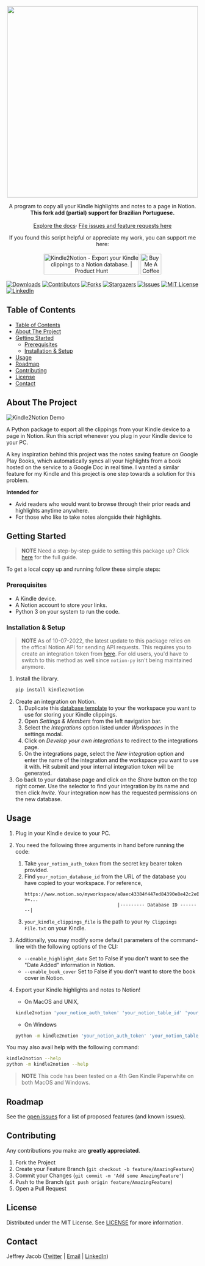<!-- PROJECT OVERVIEW -->
<p align="center">
  <img width="500" src="https://i.imgur.com/mJOjtvo.png">
</p>
<!-- <h1 align="center">Kindle2Notion</h1> -->
<p align="center">
  A program to copy all your Kindle highlights and notes to a page in Notion.
  <br />
  <strong>This fork add (partial) support for Brazilian Portuguese.</strong>
  <br /><br />
  <a href="https://github.com/paperboi/Kindle2Notion">Explore the docs</a>·
  <a href="https://github.com/paperboi/Kindle2Notion/issues">File issues and feature requests here</a>
</p>
<p align="center">
  If you found this script helpful or appreciate my work, you can support me here:
  <br><br>
  <a href="https://www.producthunt.com/posts/kindle2notion?utm_source=badge-featured&utm_medium=badge&utm_souce=badge-kindle2notion" target="_blank"><img src="https://api.producthunt.com/widgets/embed-image/v1/featured.svg?post_id=295918&theme=light" alt="Kindle2Notion - Export your Kindle clippings to a Notion database. | Product Hunt" style="width: 250px; height: 54px;" width="250" height="54" /></a>
  <a href="https://www.buymeacoffee.com/jeffreyjacob" target="_blank"><img src="https://cdn.buymeacoffee.com/buttons/v2/default-yellow.png" alt="Buy Me A Coffee" style="height: 54px;" height="54"></a>
</p>

[![Downloads][downloads-shield]][downloads-url]
[![Contributors][contributors-shield]][contributors-url]
[![Forks][forks-shield]][forks-url]
[![Stargazers][stars-shield]][stars-url]
[![Issues][issues-shield]][issues-url]
[![MIT License][license-shield]][license-url]
[![LinkedIn][linkedin-shield]][linkedin-url]

<!-- TABLE OF CONTENTS -->

## Table of Contents

- [Table of Contents](#table-of-contents)
- [About The Project](#about-the-project)
- [Getting Started](#getting-started)
    - [Prerequisites](#prerequisites)
    - [Installation & Setup](#installation--setup)
- [Usage](#usage)
- [Roadmap](#roadmap)
- [Contributing](#contributing)
- [License](#license)
- [Contact](#contact)

<!-- ABOUT THE PROJECT -->

## About The Project

![Kindle2Notion Demo][product-demo]

A Python package to export all the clippings from your Kindle device to a page in Notion. Run this script whenever you
plug in your Kindle device to your PC.

A key inspiration behind this project was the notes saving feature on Google Play Books, which automatically syncs all
your highlights from a book hosted on the service to a Google Doc in real time. I wanted a similar feature for my Kindle
and this project is one step towards a solution for this problem.

**Intended for**

- Avid readers who would want to browse through their prior reads and highlights anytime anywhere.
- For those who like to take notes alongside their highlights.

<!-- GETTING STARTED -->

## Getting Started

> **NOTE**
> Need a step-by-step guide to setting this package up?
> Click [here](https://kindle2notion.notion.site/Kindle2Notion-8a9683c9b19546c3b1cf42a68aceebee) for the full guide.

To get a local copy up and running follow these simple steps:

### Prerequisites

* A Kindle device.
* A Notion account to store your links.
* Python 3 on your system to run the code.

### Installation & Setup

> **NOTE**
> As of 10-07-2022, the latest update to this package relies on the offical Notion API for sending API requests. This
> requires you to create an integration token from [here](https://www.notion.so/my-integrations). For old users, you'd
> have to switch to this method as well since `notion-py` isn't being maintained anymore.

1. Install the library.
    ```sh
    pip install kindle2notion
    ```
2. Create an integration on Notion.
    1. Duplicate
       this [database template](https://kindle2notion.notion.site/6d26062e3bb04dd89b988806978c1fe7?v=0d394a8162cc481280966b35a37465c2)
       to your the workspace you want to use for storing your Kindle clippings.
    2. Open _Settings & Members_ from the left navigation bar.
    3. Select the _Integrations_ option listed under _Workspaces_ in the settings modal.
    4. Click on _Develop your own integrations_ to redirect to the integrations page.
    5. On the integrations page, select the _New integration_ option and enter the name of the integration and the
       workspace you want to use it with. Hit submit and your internal integration token will be generated.
3. Go back to your database page and click on the _Share_ button on the top right corner. Use the selector to find your
   integration by its name and then click _Invite_. Your integration now has the requested permissions on the new
   database.

<!-- USAGE EXAMPLES -->

## Usage

1. Plug in your Kindle device to your PC.

2. You need the following three arguments in hand before running the code:
    1. Take `your_notion_auth_token` from the secret key bearer token provided.
    2. Find `your_notion_database_id` from the URL of the database you have copied to your workspace. For reference,
       ```
       https://www.notion.so/myworkspace/a8aec43384f447ed84390e8e42c2e089?v=...
                                         |--------- Database ID --------|
       ```
    3. `your_kindle_clippings_file` is the path to your `My Clippings File.txt` on your Kindle.

3. Additionally, you may modify some default parameters of the command-line with the following options of the CLI:
    - ```--enable_highlight_date```  Set to False if you don't want to see the "Date Added" information in Notion.
    - ```--enable_book_cover```      Set to False if you don't want to store the book cover in Notion.

4. Export your Kindle highlights and notes to Notion!
    - On MacOS and UNIX,
   ```sh
   kindle2notion 'your_notion_auth_token' 'your_notion_table_id' 'your_kindle_clippings_file'
   ```
    - On Windows
   ```sh
   python -m kindle2notion 'your_notion_auth_token' 'your_notion_table_id' 'your_kindle_clippings_file'
   ```

You may also avail help with the following command:

   ```sh
   kindle2notion --help
   python -m kindle2notion --help
   ```

> **NOTE**
> This code has been tested on a 4th Gen Kindle Paperwhite on both MacOS and Windows.


<!-- ROADMAP -->

## Roadmap

See the [open issues](https://github.com/paperboi/Kindle2Notion/issues) for a list of proposed features (and known
issues).



<!-- CONTRIBUTING -->

## Contributing

<!-- Contributions are what make the open source community such an amazing place to be learn, inspire, and create. -->
Any contributions you make are **greatly appreciated**.

1. Fork the Project
2. Create your Feature Branch (`git checkout -b feature/AmazingFeature`)
3. Commit your Changes (`git commit -m 'Add some AmazingFeature'`)
4. Push to the Branch (`git push origin feature/AmazingFeature`)
5. Open a Pull Request

<!-- LICENSE -->

## License

Distributed under the MIT License. See [LICENSE][license-url] for more information.



<!-- CONTACT -->

## Contact

Jeffrey
Jacob ([Twitter](https://twitter.com/jeffreysamjacob) | [Email](mailto:jeffreysamjacob@gmail.com) | [LinkedIn](https://www.linkedin.com/in/jeffreysamjacob/))


[downloads-shield]: https://pepy.tech/badge/kindle2notion

[downloads-url]: https://pepy.tech/project/kindle2notion

[contributors-shield]: https://img.shields.io/github/contributors/paperboi/Kindle2Notion.svg?style=flat-square

[contributors-url]: https://github.com/paperboi/Kindle2Notion/graphs/contributors

[forks-shield]: https://img.shields.io/github/forks/paperboi/Kindle2Notion.svg?style=flat-square

[forks-url]: https://github.com/paperboi/Kindle2Notion/network/members

[stars-shield]: https://img.shields.io/github/stars/paperboi/Kindle2Notion.svg?style=flat-square

[stars-url]: https://github.com/paperboi/Kindle2Notion/stargazers

[issues-shield]: https://img.shields.io/github/issues/paperboi/Kindle2Notion.svg?style=flat-square

[issues-url]: https://github.com/paperboi/Kindle2Notion/issues

[license-shield]: https://img.shields.io/github/license/paperboi/Kindle2Notion.svg?style=flat-square

[license-url]: https://github.com/paperboi/kindle2notion/blob/master/LICENSE

[linkedin-shield]: https://img.shields.io/badge/-LinkedIn-black.svg?style=flat-square&logo=linkedin&colorB=555

[linkedin-url]: https://www.linkedin.com/in/jeffreysamjacob/

[product-demo]: https://i.imgur.com/IlDmEOy.gif
